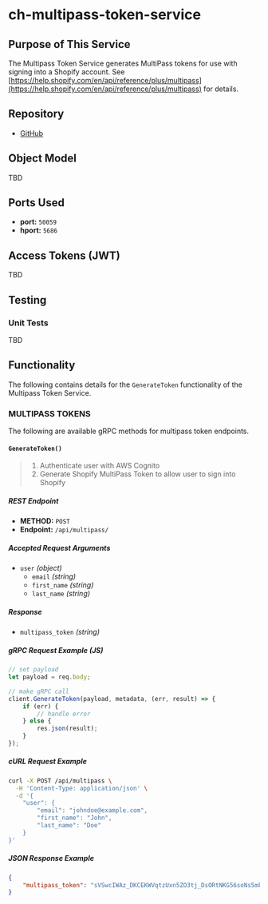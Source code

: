 # ch-multipass-token-service

## Purpose of This Service

The Multipass Token Service generates MultiPass tokens for use with signing into a Shopify account. See [https://help.shopify.com/en/api/reference/plus/multipass](https://help.shopify.com/en/api/reference/plus/multipass) for details.

## Repository
* [GitHub](https://github.com/stdev/ch-multipass-token-service)

## Object Model

TBD

## Ports Used
- **port:** `50059`
- **hport:** `5686`

## Access Tokens (JWT)

TBD

## Testing

### Unit Tests

TBD

## Functionality

The following contains details for the `GenerateToken` functionality of the Multipass Token Service.

### MULTIPASS TOKENS

The following are available gRPC methods for multipass token endpoints.

#### `GenerateToken()`
> 1. Authenticate user with AWS Cognito
> 2. Generate Shopify MultiPass Token to allow user to sign into Shopify

##### REST Endpoint
- **METHOD:** `POST`
- **Endpoint:** `/api/multipass/`

##### Accepted Request Arguments
- `user` _(object)_
	- `email` _(string)_
	- `first_name` _(string)_
	- `last_name` _(string)_

##### Response
- `multipass_token` _(string)_

##### gRPC Request Example (JS)
```js
// set payload
let payload = req.body;

// make gRPC call
client.GenerateToken(payload, metadata, (err, result) => {
	if (err) {
		// handle error
	} else {
		res.json(result);
	}
});
```

##### cURL Request Example

```bash
curl -X POST /api/multipass \
  -H 'Content-Type: application/json' \
  -d '{
	"user": {
		"email": "johndoe@example.com",
		"first_name": "John",
		"last_name": "Doe"
	}
}'
```
##### JSON Response Example

```json
{
    "multipass_token": "sVSwcIWAz_DKCEKWVqtzUxn5ZO3tj_DsORtNKG56soNs5mk5tIStJqIBwobSd6DQzBBj7Q9pZWDmiVHLBwWbPq8d3bcfrMF8uk_rapZGlMUF4Hhed-Iwq2d5y2i1Vl5VU3lHKmVtZJro52yXEboYxjTCZoBnM5d959k_A4LeWS6G6xHLmMzMNTnuN1v8QSU8z-V7QDY8AL6WYGLT_n8Pyg=="
}
```